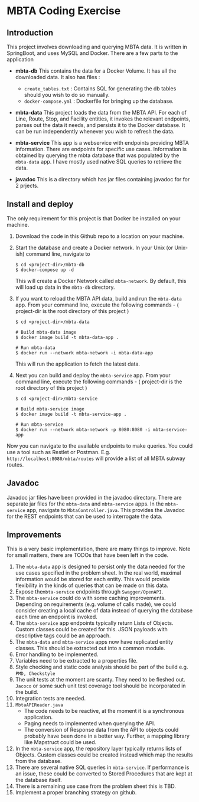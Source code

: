 # MBTA Coding Exercise

## Introduction  
This project involves downloading and querying MBTA data. It is written in SpringBoot, and uses MySQL and Docker.
There are a few parts to the application
 - **mbta-db**
This contains the data for a Docker Volume. It has all the downloaded data. It also has files :
	- `create_tables.txt` : Contains SQL for generating the db tables should you wish to do so manually.
	- `docker-compose.yml` : Dockerfile for bringing up the database.

- **mbta-data**
  This project loads the data from the MBTA API. For each of Line, Route, Stop, and Facility entities, it invokes the relevant endpoints, parses out the data it needs, and persists it to the Docker database. It can be run independently whenever you wish to refresh the data.
  
- **mbta-service**
  This app is a webservice with endpoints providing MBTA information. There are endpoints for specific use cases. Information is obtained by querying the mbta database that was populated by the `mbta-data` app. I have mostly used native SQL queries to retrieve the data.
  
- **javadoc**
This is a directory which has jar files containing javadoc for for 2 prjects.
  
## Install and deploy
The only requirement for this project is that Docker be installed on your machine.

1. Download the code in this Github repo to a location on your machine.

2. Start the database and create a Docker network. In your Unix (or Unix-ish) command line, navigate to 
    ```
    $ cd <project-dir>/mbta-db
    $ docker-compose up -d
    ```
    This will create a Docker Network called `mbta-network`. By default, this will load up data in the `mbta-db` directory.

3. If you want to reload the MBTA API data, build and run the `mbta-data` app. From your command line, execute the following commands - ( project-dir is the root directory of this project )
     ```
    $ cd <project-dir>/mbta-data
    
    # Build mbta-data image
    $ docker image build -t mbta-data-app .
    
    # Run mbta-data
    $ docker run --network mbta-network -i mbta-data-app
    ```
	This will run the application to fetch the latest data.
	
4. Next you can build and deploy the `mbta-service` app. From your command line, execute the following commands - ( project-dir is the root directory of this project )
     ```
    $ cd <project-dir>/mbta-service
    
    # Build mbta-service image
    $ docker image build -t mbta-service-app .
    
    # Run mbta-service
    $ docker run --network mbta-network -p 8080:8080 -i mbta-service-app
    ```
Now you can navigate to the available endpoints to make queries. You could use a tool such as Restlet or Postman. E.g. `http://localhost:8080/mbta/routes` will provide a list of all MBTA subway routes.

## Javadoc
Javadoc jar files have been provided in the javadoc directory. There are separate jar files for the `mbta-data` and `mbta-service` apps. In the `mbta-service` app, navigate to `MbtaController.java`. This provides the Javadoc for the REST endpoints that can be used to interrogate the data.

## Improvements  
This is a very basic implementation, there are many things to improve. Note for small matters, there are TODOs that have been left in the code.
 1. The `mbta-data` app is designed to persist only the data needed for the use cases specified in the problem sheet. In the real world, maximal information would be stored for each entity. This would provide flexibility in the kinds of queries that can be made on this data. 
 2. Expose the`mbta-service` endpoints through `Swagger/OpenAPI`.  
 3. The `mbta-service` could do with some caching improvements. Depending on requirements (e.g. volume of calls made), we could consider creating a local cache of data instead of querying the database each time an endpoint is invoked. 
 4. The `mbta-service` app endpoints typically return Lists of Objects. Custom classes could be created for this. JSON payloads with descriptive tags could be an approach.
 5.  The `mbta-data` and `mbta-service` apps now have replicated entity classes. This should be extracted out into a common module.
 6. Error handling to be implemented.
 7. Variables need to be extracted to a properties file.
 8. Style checking and static code analysis should be part of the build e.g. `PMD, Checkstyle`
 9. The unit tests at the moment are scanty. They need to be fleshed out. `Jacoco` or some such unit test coverage tool should be incorporated in the build.
 10. Integration tests are needed.
 11. `MbtaAPIReader.java`
	 - The code needs to be reactive, at the moment it is a synchronous application.
	 - Paging needs to implemented when querying the API.
	 - The conversion of Response data from the API to objects could probably have been done in a better way. Further, a mapping library like Mapstruct could be used.
10. In the `mbta-service` app, the repository layer typically returns lists of Objects. Custom classes could be created instead which map the results from the database.
11. There are several native SQL queries in `mbta-service`. If performance is an issue, these could be converted to Stored Procedures that are kept at the database itself.
12. There is a remaining use case from the problem sheet this is TBD.
13. Implement a proper branching strategy on github.


